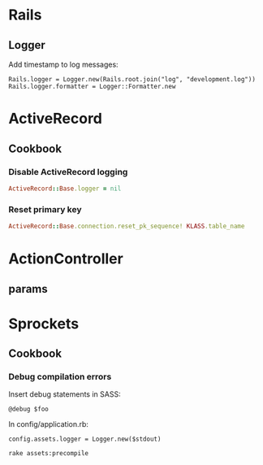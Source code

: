 # Rails

## Logger

Add timestamp to log messages:
```
Rails.logger = Logger.new(Rails.root.join("log", "development.log"))
Rails.logger.formatter = Logger::Formatter.new
```

# ActiveRecord

## Cookbook

### Disable ActiveRecord logging

```ruby
ActiveRecord::Base.logger = nil
```

### Reset primary key

```ruby
ActiveRecord::Base.connection.reset_pk_sequence! KLASS.table_name
```

# ActionController

## params

# Sprockets

## Cookbook

### Debug compilation errors

Insert debug statements in SASS:
```
@debug $foo
```

In config/application.rb:
```
config.assets.logger = Logger.new($stdout)
```

```
rake assets:precompile
```
